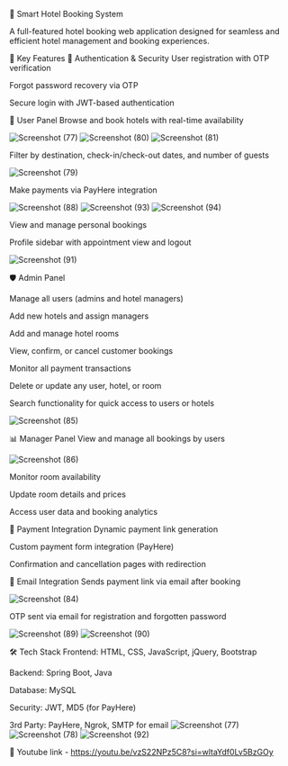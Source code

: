 🏨 Smart Hotel Booking System

A full-featured hotel booking web application designed for seamless and efficient hotel management and booking experiences.

🌟 Key Features
🔐 Authentication & Security
User registration with OTP verification

Forgot password recovery via OTP

Secure login with JWT-based authentication

👤 User Panel
Browse and book hotels with real-time availability

![Screenshot (77)](https://github.com/user-attachments/assets/25f09a38-25b2-46de-9a6e-88eb770141ac)
![Screenshot (80)](https://github.com/user-attachments/assets/c5bb626d-1d9b-4ac4-9327-a0f71df05e10)
![Screenshot (81)](https://github.com/user-attachments/assets/c07829a2-57b4-4d26-a310-b6ae1d3d21cf)

Filter by destination, check-in/check-out dates, and number of guests

![Screenshot (79)](https://github.com/user-attachments/assets/ce8210f2-1098-4646-9e20-1872ccd87562)

Make payments via PayHere integration

![Screenshot (88)](https://github.com/user-attachments/assets/da782ece-c502-412f-a7c2-41cceb68f0b8)
![Screenshot (93)](https://github.com/user-attachments/assets/5cc4535d-4fe2-47f7-9285-aaad5d90cbda)
![Screenshot (94)](https://github.com/user-attachments/assets/425ed4d4-c9fc-43fd-83f7-80d9821ad13d)

View and manage personal bookings

Profile sidebar with appointment view and logout

![Screenshot (91)](https://github.com/user-attachments/assets/00f3f7dc-f9e0-478e-a9f9-b19ffdcc795d)

🛡️ Admin Panel

Manage all users (admins and hotel managers)

Add new hotels and assign managers

Add and manage hotel rooms

View, confirm, or cancel customer bookings

Monitor all payment transactions

Delete or update any user, hotel, or room

Search functionality for quick access to users or hotels

![Screenshot (85)](https://github.com/user-attachments/assets/fdc5ff12-8f0e-4c51-aa7d-4e573773ea03)


📊 Manager Panel
View and manage all bookings by users

![Screenshot (86)](https://github.com/user-attachments/assets/50211198-9e8e-4f09-81c4-e6279bdcc99f)

Monitor room availability

Update room details and prices

Access user data and booking analytics

💸 Payment Integration
Dynamic payment link generation

Custom payment form integration (PayHere)

Confirmation and cancellation pages with redirection

💌 Email Integration
Sends payment link via email after booking

![Screenshot (84)](https://github.com/user-attachments/assets/d646c01b-cbdc-42aa-89d7-0eb9dd2af479)

OTP sent via email for registration and forgotten password

![Screenshot (89)](https://github.com/user-attachments/assets/a32bd020-f237-47d1-9fcd-3beecd2ad317)
![Screenshot (90)](https://github.com/user-attachments/assets/7622e36d-ee6a-4d9c-ac68-2b3df4b1bec2)

🛠️ Tech Stack
Frontend: HTML, CSS, JavaScript, jQuery, Bootstrap

Backend: Spring Boot, Java

Database: MySQL

Security: JWT, MD5 (for PayHere)

3rd Party: PayHere, Ngrok, SMTP for email
![Screenshot (77)](https://github.com/user-attachments/assets/aaf40739-bac0-432e-8f4b-195054604a25)
![Screenshot (78)](https://github.com/user-attachments/assets/c1ca8360-49d1-4409-9075-9085d965b6f4)
![Screenshot (92)](https://github.com/user-attachments/assets/ceddb14c-ecf5-4eb2-be80-2be3cc71c07a)

🎥 Youtube link - https://youtu.be/vzS22NPz5C8?si=wltaYdf0Lv5BzGOy
